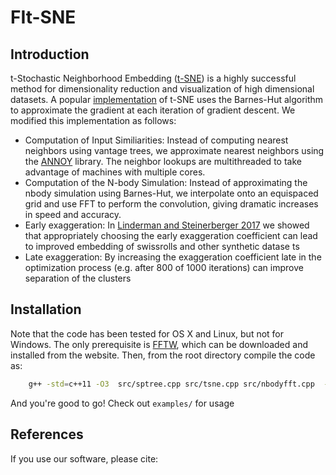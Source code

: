 # FIt-SNE
## Introduction
t-Stochastic Neighborhood Embedding ([t-SNE](https://lvdmaaten.github.io/tsne/)) is a highly successful method for dimensionality reduction and visualization of high dimensional datasets.  A popular [implementation](https://github.com/lvdmaaten/bhtsne) of t-SNE uses the Barnes-Hut algorithm to approximate the gradient at each iteration of gradient descent. We modified this implementation as follows:

* Computation of Input Similiarities: Instead of computing nearest neighbors using vantage trees, we approximate nearest neighbors using the [ANNOY](https://github.com/spotify/annoy) library. The neighbor lookups are multithreaded to take advantage of machines with multiple cores.
* Computation of the N-body Simulation: Instead of approximating the nbody simulation using Barnes-Hut, we interpolate onto an equispaced grid and use FFT to perform the convolution, giving dramatic increases in speed and accuracy.
* Early exaggeration: In [Linderman and Steinerberger 2017](https://arxiv.org/abs/1706.02582) we showed that appropriately choosing the early exaggeration coefficient can lead to improved embedding of swissrolls and other synthetic datase
ts
* Late exaggeration: By increasing the exaggeration coefficient late in the optimization process (e.g. after 800 of 1000 iterations) can improve separation of the clusters

## Installation
Note that the code has been tested for OS X and Linux, but not for Windows.
The only prerequisite is [FFTW](http://www.fftw.org/), which can be downloaded and installed from the website. Then, from the root directory compile the code as:
```bash
    g++ -std=c++11 -O3  src/sptree.cpp src/tsne.cpp src/nbodyfft.cpp  -o bin/fast_tsne -pthread -lfftw3 -lm
```
And you're good to go! Check out `examples/` for usage

## References
If you use our software, please cite:

